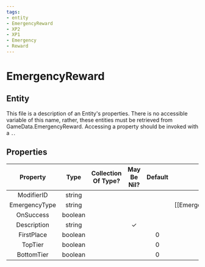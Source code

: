 ```yaml
---
tags:
- entity
- EmergencyReward
- XP2
- XP1
- Emergency
- Reward
---
```

# EmergencyReward
## Entity
This file is a description of an Entity's properties. There is no accessible variable of this name, rather, these entities must be retrieved from GameData.EmergencyReward. Accessing a property should be invoked with a `.`.
## Properties
|	Property	|	Type	|	Collection Of Type?	|	May Be Nil?	|	Default	|	References	|	Key	|	Notes	|
|	:-:	|	:-:	|	:-:	|	:-:	|	:-:	|	:-:	|	:-:	|	-:	|
|	ModifierID	|	string	|		|		|		|	[[Modifier]].ModifierId	|		|	|
|	EmergencyType	|	string	|		|		|		|	[[EmergencyAlliance]].EmergencyType	|		|	|
|	OnSuccess	|	boolean	|		|		|		|		|		|	|
|	Description	|	string	|		|	✓	|		|		|		|	|
|	FirstPlace	|	boolean	|		|		|	0	|		|		|	|
|	TopTier	|	boolean	|		|		|	0	|		|		|	|
|	BottomTier	|	boolean	|		|		|	0	|		|		|	|

